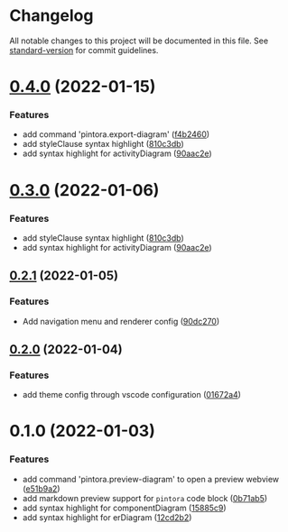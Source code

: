 # Changelog

All notable changes to this project will be documented in this file. See [standard-version](https://github.com/conventional-changelog/standard-version) for commit guidelines.

# [0.4.0](https://github.com/hikerpig/pintora-vscode/compare/v0.2.1...v0.4.0) (2022-01-15)


### Features

* add command 'pintora.export-diagram' ([f4b2460](https://github.com/hikerpig/pintora-vscode/commit/f4b2460b1bb96c49fa0f08b5d3f0aaadb2d34fee))
* add styleClause syntax highlight ([810c3db](https://github.com/hikerpig/pintora-vscode/commit/810c3dbfe72c774fab08b1d085b190ca91b16de8))
* add syntax highlight for activityDiagram ([90aac2e](https://github.com/hikerpig/pintora-vscode/commit/90aac2ebe8d4528774e0e7c1aac1dfcbd4bd80a6))



# [0.3.0](https://github.com/hikerpig/pintora-vscode/compare/v0.2.1...v0.3.0) (2022-01-06)


### Features

* add styleClause syntax highlight ([810c3db](https://github.com/hikerpig/pintora-vscode/commit/810c3dbfe72c774fab08b1d085b190ca91b16de8))
* add syntax highlight for activityDiagram ([90aac2e](https://github.com/hikerpig/pintora-vscode/commit/90aac2ebe8d4528774e0e7c1aac1dfcbd4bd80a6))



## [0.2.1](https://github.com/hikerpig/pintora-vscode/compare/v0.2.0...v0.2.1) (2022-01-05)


### Features

* Add navigation menu and renderer config ([90dc270](https://github.com/hikerpig/pintora-vscode/commit/90dc270d8335d351d8a8dbc87fa430dc4787cf57))



## [0.2.0](https://github.com/hikerpig/pintora-vscode/compare/v0.1.0...v0.2.0) (2022-01-04)


### Features

* add theme config through vscode configuration ([01672a4](https://github.com/hikerpig/pintora-vscode/commit/01672a4266d972d0f669b75505c8ddd9fe0b9437))

# 0.1.0 (2022-01-03)


### Features

* add command 'pintora.preview-diagram' to open a preview webview ([e51b9a2](https://github.com/hikerpig/pintora-vscode/commit/e51b9a2b8ee230e70fcc963c12d1543055fd1a94))
* add markdown preview support for `pintora` code block ([0b71ab5](https://github.com/hikerpig/pintora-vscode/commit/0b71ab58ece2fd932240c5e2a132e6aef477930f))
* add syntax highlight for componentDiagram ([15885c9](https://github.com/hikerpig/pintora-vscode/commit/15885c9c4670be832e2a9a47ea30016f6518fa84))
* add syntax highlight for erDiagram ([12cd2b2](https://github.com/hikerpig/pintora-vscode/commit/12cd2b2bc9c3a773207e7fba959c81f779808ed8))
